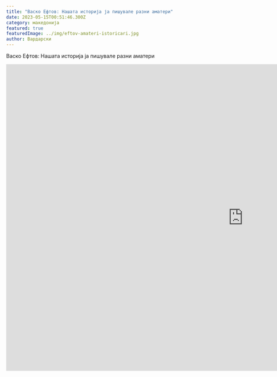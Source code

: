 ```yaml
---
title: "Васко Ефтов: Нашата историја ја пишувале разни аматери"
date: 2023-05-15T00:51:46.300Z
category: македонија
featured: true
featuredImage: ../img/eftov-amateri-istoricari.jpg
author: Вардарски
---
```

Васко Ефтов: Нашата историја ја пишувале разни аматери

<iframe width="1280" height="829" src="https://www.youtube.com/embed/0vO7iWnlAnI" title="Васко Ефтов: Нашата историја ја пишувале разни аматери" frameborder="0" allow="accelerometer; autoplay; clipboard-write; encrypted-media; gyroscope; picture-in-picture; web-share" allowfullscreen></iframe>
